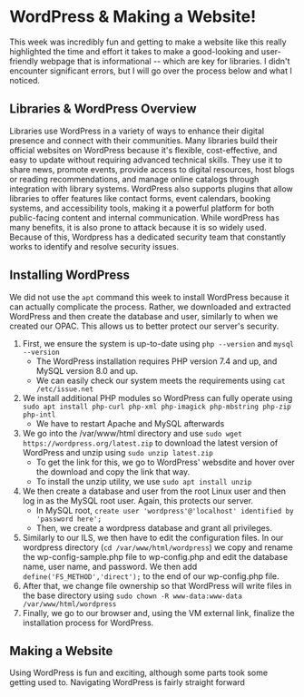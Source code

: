 # WordPress & Making a Website!

This week was incredibly fun and getting to make a website like this really highlighted the time and effort it takes to make a good-looking and user-friendly webpage that is informational -- which are key for libraries. I didn't encounter significant errors, but I will go over the process below and what I noticed. 

## Libraries & WordPress Overview
Libraries use WordPress in a variety of ways to enhance their digital presence and connect with their communities. Many libraries build their official websites on WordPress because it's flexible, cost-effective, and easy to update without requiring advanced technical skills. They use it to share news, promote events, provide access to digital resources, host blogs or reading recommendations, and manage online catalogs through integration with library systems. WordPress also supports plugins that allow libraries to offer features like contact forms, event calendars, booking systems, and accessibility tools, making it a powerful platform for both public-facing content and internal communication. While wordPress has many benefits, it is also prone to attack because it is so widely used. Because of this, Wordpress has a dedicated security team that constantly works to identify and resolve security issues. 

## Installing WordPress
We did not use the `apt` command this week to install WordPress because it can actually complicate the process. Rather, we downloaded and extracted WordPress and then create the database and user, similarly to when we created our OPAC. This allows us to better protect our server's security. 
1. First, we ensure the system is up-to-date using `php --version` and `mysql --version`
	+ The WordPress installation requires PHP version 7.4 and up, and MySQL version 8.0 and up. 
	+ We can easily check our system meets the requirements using `cat /etc/issue.net`
2. We install additional PHP modules so WordPress can fully operate using `sudo apt install php-curl php-xml php-imagick php-mbstring php-zip php-intl`
	+ We have to restart Apache and MySQL afterwards
3. We go into the /var/www/html directory and use `sudo wget https://wordpress.org/latest.zip` to download the latest version of WordPress and unzip using `sudo unzip latest.zip`
	+ To get the link for this, we go to WordPress' websdite and hover over the download and copy the link that way. 
	+ To install the unzip utility, we use `sudo apt install unzip`
4. We then create a database and user from the root Linux user and then log in as the MySQL root user. Again, this protects our server. 
	+ In MySQL root, `create user 'wordpress'@'localhost' identified by 'password here';`
	+ Then, we create a wordpress database and grant all privileges. 
5. Similarly to our ILS, we then have to edit the configuration files. In our wordpress directory (`cd /var/www/html/wordpress`) we copy and rename the wp-config-sample.php file to wp-config.php and edit the database name, user name, and password. We then add `define('FS_METHOD','direct');` to the end of our wp-config.php file.
6. After that, we change file ownership so that WordPress will write files in the base directory using `sudo chown -R www-data:www-data /var/www/html/wordpress`
7. Finally, we go to our browser and, using the VM external link, finalize the installation process for WordPress. 

## Making a Website
Using WordPress is fun and exciting, although some parts took some getting used to. Navigating WordPress is fairly straight forward
